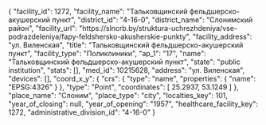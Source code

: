 {
    "facility_id": 1272,
    "facility_name": "Тальковщинский фельдшерско-акушерский пункт",
    "district_id": "4-16-0",
    "district_name": "Слонимский район",
    "facility_url": "https:\/\/slncrb.by\/struktura-uchrezhdeniya\/vse-podrazdeleniya\/fapy-feldshersko-akusherskie-punkty",
    "facility_address": "ул. Виленская",
    "title": "Тальковщинский фельдшерско-акушерский пункт",
    "facility_type": "Поликлиники",
    "ap_1": "17",
    "name": "Тальковщинский фельдшерско-акушерский пункт",
    "state": "public institution",
    "stats": [],
    "med_id": 10215628,
    "address": "ул. Виленская",
    "devices": [],
    "coord_x_y": {
        "crs": {
            "type": "name",
            "properties": {
                "name": "EPSG:4326"
            }
        },
        "type": "Point",
        "coordinates": [
            25.2937,
            53.1249
        ]
    },
    "place_name": "Слоним",
    "place_type": "city",
    "localties_key": 101,
    "year_of_closing": null,
    "year_of_opening": "1957",
    "healthcare_facility_key": 1272,
    "administrative_division_id": "4-16-0"
}